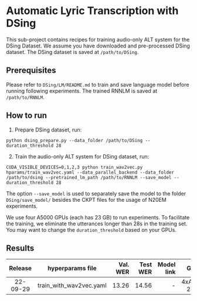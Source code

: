 # Automatic Lyric Transcription with DSing
This sub-project contains recipes for training audio-only ALT system for the DSing Dataset. We assume you have downloaded and pre-processed DSing dataset. The DSing dataset is saved at `/path/to/DSing`.

## Prerequisites
Please refer to `DSing/LM/README.md` to train and save language model before running following experiments. The trained RNNLM is saved at `/path/to/RNNLM`.

## How to run

1. Prepare DSing dataset, run:
```
python dsing_prepare.py --data_folder /path/to/DSing --duration_threshold 28
```

2. Train the audio-only ALT system for DSing dataset, run:
```
CUDA_VISIBLE_DEVICES=0,1,2,3 python train_wav2vec.py hparams/train_wav2vec.yaml --data_parallel_backend --data_folder /path/to/dsing --pretrained_lm_path /path/to/RNNLM --save_model --duration_threshold 28
```
The option `--save_model` is used to separately save the model to the folder `DSing/save_model/` besides the CKPT files for the usage of N20EM experiments.


We use four A5000 GPUs (each has 23 GB) to run experiments. To facilitate the training, we eliminate the utterances longer than 28s in the training set. You may want to change the `duration_threshold` based on your GPUs.


## Results
| Release | hyperparams file | Val. WER | Test WER | Model link | GPUs |
|:-------------:|:---------------------------:| -----:| -----:| --------:| :-----------:|
| 22-09-29 | train_with_wav2vec.yaml |  13.26 | 14.56 | - | 4xA5000 23GB |